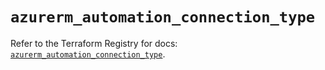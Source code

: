 # `azurerm_automation_connection_type`

Refer to the Terraform Registry for docs: [`azurerm_automation_connection_type`](https://registry.terraform.io/providers/hashicorp/azurerm/3.92.0/docs/resources/automation_connection_type).
